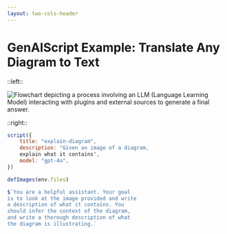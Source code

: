 ```yaml
---
layout: two-cols-header
---
```


# GenAIScript Example: Translate Any Diagram to Text

::left::

![Flowchart depicting a process involving an LLM (Language Learning Model) interacting with plugins and external sources to generate a final answer.](/plug-in.png)

::right::

<v-click>

```js
script({
    title: "explain-diagram",
    description: "Given an image of a diagram,
    explain what it contains",
    model: "gpt-4o",
})

defImages(env.files)

$`You are a helpful assistant. Your goal
is to look at the image provided and write
a description of what it contains. You
should infer the context of the diagram,
and write a thorough description of what
the diagram is illustrating.`
```

</v-click>
